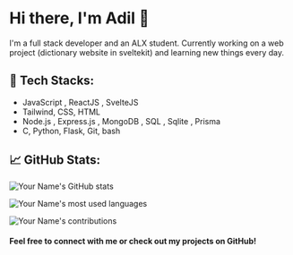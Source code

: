 # Hi there, I'm Adil 👋

I'm a full stack developer and an ALX student. Currently working on a web project (dictionary website in sveltekit) and learning new things every day. 

## 🚀 Tech Stacks:

- JavaScript , ReactJS , SvelteJS
- Tailwind, CSS, HTML
- Node.js , Express.js , MongoDB , SQL , Sqlite , Prisma
- C, Python, Flask, Git, bash

## 📈 GitHub Stats:

![Your Name's GitHub stats](https://github-readme-stats.vercel.app/api?username=adilma53&show_icons=true&theme=dark)

![Your Name's most used languages](https://github-readme-stats.vercel.app/api/top-langs/?username=adilma53&layout=compact&hide_border=true&langs_count=8&card_width=445&hide=html,css&theme=dark)

![Your Name's contributions](https://github-readme-streak-stats.herokuapp.com/?user=adilma53&theme=dark)


#### Feel free to connect with me or check out my projects on GitHub!
